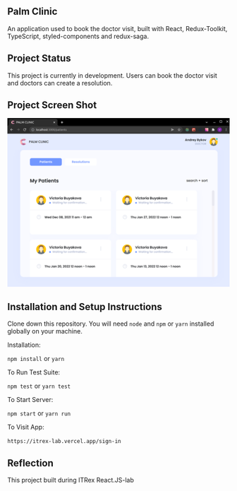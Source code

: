 ## Palm Clinic

An application used to book the doctor visit, built with React, Redux-Toolkit, TypeScript, styled-components and redux-saga.

## Project Status

This project is currently in development. Users can book the doctor visit and doctors can create a resolution.

## Project Screen Shot

![img_1.png](img_1.png)

## Installation and Setup Instructions

Clone down this repository. You will need `node` and `npm` or `yarn` installed globally on your machine.

Installation:

`npm install` or `yarn`

To Run Test Suite:

`npm test` or `yarn test`

To Start Server:

`npm start` or `yarn run`

To Visit App:

`https://itrex-lab.vercel.app/sign-in`

## Reflection

This project built during ITRex React.JS-lab
